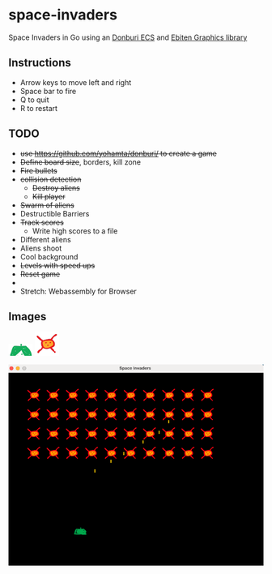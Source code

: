 # space-invaders
Space Invaders in Go using an [Donburi ECS](https://github.com/yohamta/donburi/) and [Ebiten Graphics library](https://github.com/hajimehoshi/ebiten)

## Instructions
* Arrow keys to move left and right
* Space bar to fire
* Q to quit
* R to restart

## TODO
* ~~use https://github.com/yohamta/donburi/ to create a game~~
* ~~Define board size~~, borders, kill zone
* ~~Fire bullets~~
* ~~collision detection~~
  * ~~Destroy aliens~~
  * ~~Kill player~~
* ~~Swarm of aliens~~
* Destructible Barriers
* ~~Track scores~~
  * Write high scores to a file
* Different aliens
* Aliens shoot
* Cool background
* ~~Levels with speed ups~~
* ~~Reset game~~
* 
* Stretch: Webassembly for Browser

## Images
![Player](assets/ship.png)
![Alien](assets/alien.png)

![Early Gameplay](docs/gameplay1.png)